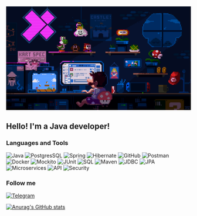 ![Header](https://github.com/mynameisSergey/mynameisSergey/blob/main/assets/%D0%9C%D0%B0%D1%80%D0%B8%D0%BE.gif) 

## Hello! I'm a Java developer!


### Languages and Tools
![Java](https://img.shields.io/badge/-Java-red?style=for-the-badge&logo=java)
![PostgresSQL](https://img.shields.io/badge/-PostgreSQL-grey?style=for-the-badge&logo=PostgreSQL)
![Spring](https://img.shields.io/badge/-Spring-green?style=for-the-badge&logo=Spring)
![Hibernate](https://img.shields.io/badge/-Hibernate-orange?style=for-the-badge&logo=Hibernate)
![GitHub](https://img.shields.io/badge/-GitHub-blue?style=for-the-badge&logo=GitHub&logoColor=black)
![Postman](https://img.shields.io/badge/-Postman-blue?style=for-the-badge&logo=Postman&logoColor=orange)
![Docker](https://img.shields.io/badge/-Docker-White?style=for-the-badge&logo=docker&logoColor=blue)
![Mockito](https://img.shields.io/badge/-Mockito-black?style=for-the-badge&logo=Mockito)
![JUnit](https://img.shields.io/badge/-JUnit-ligthblue?style=for-the-badge&logo=Junit)
![SQL](https://img.shields.io/badge/-SQL-blue?style=for-the-badge&logo=MySql)
![Maven](https://img.shields.io/badge/-Maven-red?style=for-the-badge&logo=Maven)
![JDBC](https://img.shields.io/badge/-JDBC-blue?style=for-the-badge&logo=JDBC)
![JPA](https://img.shields.io/badge/-JPA-grey?style=for-the-badge&logo=JPA)
![Microservices](https://img.shields.io/badge/-Microservices-black?style=for-the-badge&logo=Microservices)
![API](https://img.shields.io/badge/-API-green?style=for-the-badge&logo=API)
![Security](https://img.shields.io/badge/-Security-blue?style=for-the-badge&logo=Security)  


### Follow me
[![Telegram](https://img.shields.io/badge/-Telegram-blue?style=for-the-badge&logo=Telegram)](https://t.me/YAKSS9)  



[![Anurag's GitHub stats](https://github-readme-stats.vercel.app/api?username=mynameisSergey&hide=stars,contribs&show_icons=true&theme=radical)](https://github.com/anuraghazra/github-readme-stats)  



